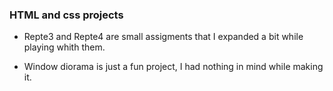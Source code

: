 ### HTML and css projects

- Repte3 and Repte4 are small assigments that I expanded a bit while playing whith them.

- Window diorama is just a fun project, I had nothing in mind while making it.